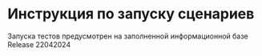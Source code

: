 # Инструкция по запуску сценариев
Запуска тестов предусмотрен на заполненной информационной базе Release 22042024
